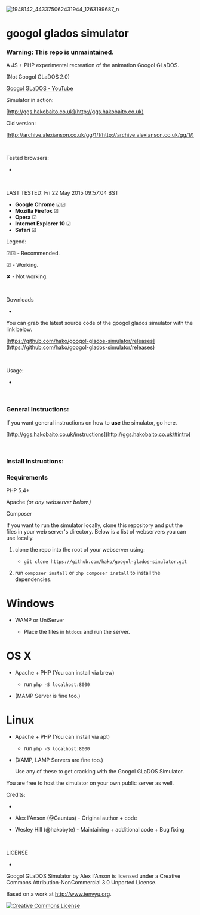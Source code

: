 ![1948142_443375062431944_1263199687_n](https://cloud.githubusercontent.com/assets/2040416/3561932/b0586d94-09d8-11e4-919c-3ab821165d4e.png)

# googol glados simulator

### Warning: This repo is unmaintained.

A JS + PHP experimental recreation of the animation Googol GLaDOS.

(Not Googol GLaDOS 2.0)

[Googol GLaDOS - YouTube](http://www.youtube.com/watch?v=sDhc4mKtMkU)

Simulator in action:

[http://ggs.hakobaito.co.uk](http://ggs.hakobaito.co.uk)

Old version:

[http://archive.alexianson.co.uk/gg/1/](http://archive.alexianson.co.uk/gg/1/)

<br>



Tested browsers:

-

<br>

  LAST TESTED: Fri 22 May 2015 09:57:04 BST

- **Google Chrome** ☑☑
- **Mozilla Firefox** ☑
- **Opera** ☑
- **Internet Explorer 10** ☑
- **Safari** ☑


Legend:



☑☑ - Recommended.

☑ - Working.

✘ - Not working.

<br>



Downloads

-

You can grab the latest source code of the googol glados simulator with the link below.

[https://github.com/hako/googol-glados-simulator/releases](https://github.com/hako/googol-glados-simulator/releases)

<br>



Usage:

-

<br>

### General Instructions:

If you want general instructions on how to **use** the simulator, go here.

[http://ggs.hakobaito.co.uk/instructions](http://ggs.hakobaito.co.uk/#intro)

<br>

### Install Instructions:

### Requirements

PHP 5.4+

Apache _(or any webserver below.)_

Composer

If you want to run the simulator locally, clone this repository and put the files in your web server's directory. Below is a list of webservers you can use locally.

1. clone the repo into the root of your webserver using: 
   
   - `git clone https://github.com/hako/googol-glados-simulator.git`
   
2. run `composer install` or `php composer install` to install the dependencies.


# Windows

- WAMP or UniServer
  
  	+ Place the files in `htdocs` and run the server.


# OS X

- Apache + PHP (You can install via brew)
  
  	+ run `php -S localhost:8000`
  
- (MAMP Server is fine too.)


# Linux

- Apache + PHP (You can install via apt)
  
  	+ run `php -S localhost:8000`
  
- (XAMP, LAMP Servers are fine too.)
  
  	
  
  Use any of these to get cracking with the Googol GLaDOS Simulator.


You are free to host the simulator on your own public server as well.



Credits:

-

- Alex I'Anson (@Gauntus) - Original author + code
- Wesley Hill (@hakobyte) - Maintaining + additional code + Bug fixing


<br>



LICENSE

-

Googol GLaDOS Simulator by Alex I'Anson is licensed under a Creative Commons Attribution-NonCommercial 3.0 Unported License.

Based on a work at http://www.ienvyu.org.

<a rel="license" href="http://creativecommons.org/licenses/by-nc/3.0/"><img alt="Creative Commons License" style="border-width:0" src="http://i.creativecommons.org/l/by-nc/3.0/80x15.png" /></a>